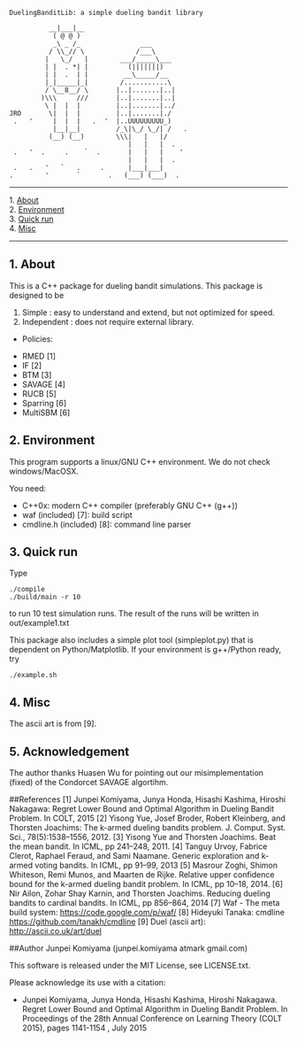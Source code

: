     DuelingBanditLib: a simple dueling bandit library 
    
              __|___|__
               ( @ @ )
               _\ _ /_               ___
              / \\_// \             /___\
             |   \_/   |        ___/_____\___
             | |  . *| |          (|||||||)
             | |  .  | |         __\_____/__
             |_|_____|_|        /...........\
             / \__8__/ \       |..|.......|..|
            )\\\     ///       |..|.......|..|
             \ |  |  |         |..|.......|../
    JRO       \|  |  |         |..|.......|./
     .   '     |  |  |   .  '  |..UUUUUUUUU_)
               |__|__|         /_\|\_/ \_/| /   .
              (__) (__)        \\\|   |   |/
                                  |   |   |  .
     .   '  .     .    `  .       |   |   |    '
                                  |   |   |  .
     .   .   '   `   .     .      |___|___|
    .        '       `       .   (___) (___)  .

- - -
1\. [About](#about)  
2\. [Environment](#environment)  
3\. [Quick run](#quick)  
4\. [Misc](#misc)  
- - -


<a name="about"></a>

## 1\. About
  This is a C++ package for dueling bandit simulations. 
  This package is designed to be
  1. Simple : easy to understand and extend, but not optimized for speed. 
  2. Independent : does not require external library.

+ Policies:
 -  RMED [1]
 -  IF [2]
 -  BTM [3]
 -  SAVAGE [4]
 -  RUCB [5]
 -  Sparring [6]
 -  MultiSBM [6]
     
<a name="environment"></a>

## 2\. Environment
  This program supports a linux/GNU C++ environment. We do not check windows/MacOSX.
  
  You need:
  - C++0x: modern C++ compiler (preferably GNU C++ (g++))
  -  waf (included) [7]: build script
  -  cmdline.h (included) [8]: command line parser
  
<a name="quick"></a>

## 3\. Quick run
  Type 
  
    ./compile
    ./build/main -r 10
    
  to run 10 test simulation runs. The result of the runs will be written in out/example1.txt

  This package also includes a simple plot tool (simpleplot.py) that is dependent on Python/Matplotlib.
  If your environment is g++/Python ready, try
  
    ./example.sh

<a name="misc"></a>

## 4\. Misc
  The ascii art is from [9].
  
## 5\. Acknowledgement
  The author thanks Huasen Wu for pointing out our misimplementation (fixed) of the Condorcet SAVAGE algortihm.

  
##References
    [1] Junpei Komiyama, Junya Honda, Hisashi Kashima, Hiroshi Nakagawa: Regret Lower Bound and Optimal Algorithm in Dueling Bandit Problem. In COLT, 2015
    [2] Yisong Yue, Josef Broder, Robert Kleinberg, and Thorsten Joachims: The k-armed dueling bandits problem. J. Comput. Syst. Sci., 78(5):1538–1556, 2012.
    [3] Yisong Yue and Thorsten Joachims. Beat the mean bandit. In ICML, pp 241–248, 2011.
    [4] Tanguy Urvoy, Fabrice Clerot, Raphael Feraud, and Sami Naamane. Generic exploration and k-armed voting bandits. In ICML, pp 91–99, 2013 
    [5] Masrour Zoghi, Shimon Whiteson, Remi Munos, and Maarten de Rijke. Relative upper confidence bound for the k-armed dueling bandit problem. In ICML, pp 10–18, 2014.
    [6] Nir Ailon, Zohar Shay Karnin, and Thorsten Joachims. Reducing dueling bandits to cardinal bandits. In ICML, pp 856–864, 2014
    [7] Waf - The meta build system: https://code.google.com/p/waf/
    [8] Hideyuki Tanaka: cmdline https://github.com/tanakh/cmdline
    [9] Duel (ascii art): http://ascii.co.uk/art/duel

##Author
  Junpei Komiyama (junpei.komiyama atmark gmail.com)

  This software is released under the MIT License, see LICENSE.txt.

  Please acknowledge its use with a citation: 
+  Junpei Komiyama, Junya Honda, Hisashi Kashima, Hiroshi Nakagawa. Regret Lower Bound and Optimal Algorithm in Dueling Bandit Problem. In Proceedings of the 28th Annual Conference on Learning Theory (COLT 2015), pages 1141-1154
, July 2015
  
